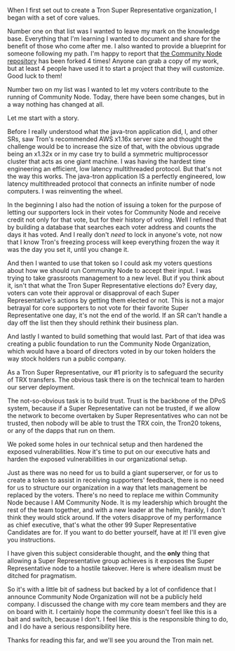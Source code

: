 When I first set out to create a Tron Super Representative organization, I began with a set of core values.

Number one on that list was I wanted to leave my mark on the knowledge base. Everything that I'm learning I wanted to document and share for the benefit of those who come after me. I also wanted to provide a blueprint for someone following my path. I'm happy to report that [the Community Node repository](https://github.com/bondibox/community-node) has been forked 4 times! Anyone can grab a copy of my work, but at least 4 people have used it to start a project that they will customize. Good luck to them!

Number two on my list was I wanted to let my voters contribute to the running of Community Node. Today, there have been some changes, but in a way nothing has changed at all.

Let me start with a story.

Before I really understood what the java-tron application did, I, and other SRs, saw Tron's recommended AWS x1.16x server size and thought the challenge would be to increase the size of that, with the obvious upgrade being an x1.32x or in my case try to build a symmetric multiprocessor cluster that acts as one giant machine. I was having the hardest time engineering an efficient, low latency multithreaded protocol. But that's not the way this works. The java-tron application IS a perfectly engineered, low latency multithreaded protocol that connects an infinite number of node computers. I was reinventing the wheel.

In the beginning I also had the notion of issuing a token for the purpose of letting our supporters lock in their votes for Community Node and receive credit not only for that vote, but for their history of voting. Well I refined that by building a database that searches each voter address and counts the days it has voted. And I really don't *need* to lock in anyone's vote, not now that I know Tron's freezing process will keep everything frozen the way it was the day you set it, until you change it.

And then I wanted to use that token so I could ask my voters questions about how we should run Community Node to accept their input. I was trying to take grassroots management to a new level. But if you think about it, isn't that what the Tron Super Representative elections do? Every day, voters can vote their approval or disapproval of each Super Representative's actions by getting them elected or not. This is not a major betrayal for core supporters to not vote for their favorite Super Representative one day, it's not the end of the world. If an SR can't handle a day off the list then they should rethink their business plan.

And lastly I wanted to build something that would last. Part of that idea was creating a public foundation to run the Community Node Organization, which would have a board of directors voted in by our token holders the way stock holders run a public company. 

As a Tron Super Representative, our #1 priority is to safeguard the security of TRX transfers. The obvious task there is on the technical team to harden our server deployment.

The not-so-obvious task is to build trust. Trust is the backbone of the DPoS system, because if a Super Representative can not be trusted, if we allow the network to become overtaken by Super Representatives who can not be trusted, then nobody will be able to trust the TRX coin, the Tron20 tokens, or any of the dapps that run on them.

We poked some holes in our technical setup and then hardened the exposed vulnerabilities. Now it's time to put on our executive hats and harden the exposed vulnerabilities in our organizational setup.

Just as there was no need for us to build a giant superserver, or for us to create a token to assist in receiving supporters' feedback, there is no need for us to structure our organization in a way that lets management be replaced by the voters. There's no need to replace me within Community Node because I AM Community Node. It is my leadership which brought the rest of the team together, and with a new leader at the helm, frankly, I don't think they would stick around. If the voters disapprove of my performance as chief executive, that's what the other 99 Super Representative Candidates are for. If you want to do better yourself, have at it! I'll even give you instructions.

I have given this subject considerable thought, and the **only** thing that allowing a Super Representative group achieves is it exposes the Super Representative node to a hostile takeover. Here is where idealism must be ditched for pragmatism.

So it's with a little bit of sadness but backed by a lot of confidence that I announce Community Node Organization will not be a publicly held company. I discussed the change with my core team members and they are on board with it. I certainly hope the community doesn't feel like this is a bait and switch, because I don't. I feel like this is the responsible thing to do, and I do have a serious responsibility here. 

Thanks for reading this far, and we'll see you around the Tron main net.